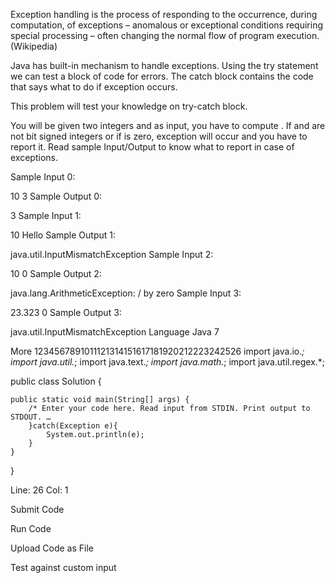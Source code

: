 Exception handling is the process of responding to the occurrence, during computation, of exceptions – anomalous or exceptional conditions requiring special processing – often changing the normal flow of program execution. (Wikipedia)

Java has built-in mechanism to handle exceptions. Using the try statement we can test a block of code for errors. The catch block contains the code that says what to do if exception occurs.

This problem will test your knowledge on try-catch block.

You will be given two integers  and  as input, you have to compute . If  and  are not  bit signed integers or if  is zero, exception will occur and you have to report it. Read sample Input/Output to know what to report in case of exceptions.

Sample Input 0:

10
3
Sample Output 0:

3
Sample Input 1:

10
Hello
Sample Output 1:

java.util.InputMismatchException
Sample Input 2:

10
0
Sample Output 2:

java.lang.ArithmeticException: / by zero
Sample Input 3:

23.323
0
Sample Output 3:

java.util.InputMismatchException
Language
Java 7

More
1234567891011121314151617181920212223242526
import java.io.*;
import java.util.*;
import java.text.*;
import java.math.*;
import java.util.regex.*;

public class Solution {

    public static void main(String[] args) {
        /* Enter your code here. Read input from STDIN. Print output to STDOUT. …            
        }catch(Exception e){
            System.out.println(e);
        }
    }
}

Line: 26 Col: 1

Submit Code

Run Code

Upload Code as File

Test against custom input